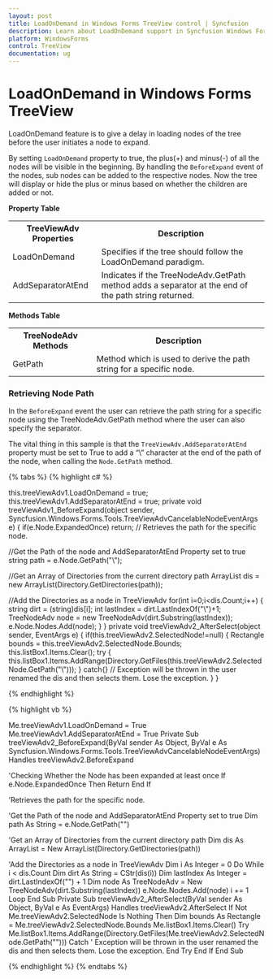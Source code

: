 ```yaml
---
layout: post
title: LoadOnDemand in Windows Forms TreeView control | Syncfusion
description: Learn about LoadOnDemand support in Syncfusion Windows Forms TreeView control and more details.
platform: WindowsForms
control: TreeView 
documentation: ug
---
```


# LoadOnDemand in Windows Forms TreeView

LoadOnDemand feature is to give a delay in loading nodes of the tree before the user initiates a node to expand.

By setting `LoadOnDemand` property to true, the plus(+) and minus(-) of all the nodes will be visible in the beginning. By handling the `BeforeExpand` event of the nodes, sub nodes can be added to the respective nodes. Now the tree will display or hide the plus or minus based on whether the children are added or not. 

<b>Property Table</b>

<table>
<tr>
<th>
TreeViewAdv Properties</th><th>
Description</th></tr>
<tr>
<td>
LoadOnDemand</td><td>
Specifies if the tree should follow the LoadOnDemand paradigm.</td></tr>
<tr>
<td>
AddSeparatorAtEnd</td><td>
Indicates if the TreeNodeAdv.GetPath method adds a separator at the end of the path string returned.</td></tr>
</table>

<b>Methods Table</b>

<table>
<tr>
<th>
TreeNodeAdv Methods</th><th>
Description</th></tr>
<tr>
<td>
GetPath</td><td>
Method which is used to derive the path string for a specific node.</td></tr>
</table>

### Retrieving Node Path

In the `BeforeExpand` event the user can retrieve the path string for a specific node using the TreeNodeAdv.GetPath method where the user can also specify the separator.

The vital thing in this sample is that the `TreeViewAdv.AddSeparatorAtEnd` property must be set to True to add a “\” character at the end of the path of the node, when calling the `Node.GetPath` method.

{% tabs %}
{% highlight c# %}

this.treeViewAdv1.LoadOnDemand = true;
this.treeViewAdv1.AddSeparatorAtEnd = true;
private void treeViewAdv1_BeforeExpand(object sender, Syncfusion.Windows.Forms.Tools.TreeViewAdvCancelableNodeEventArgs e)
{
    if(e.Node.ExpandedOnce) return;
// Retrieves the path for the specific node.

//Get the Path of the node and AddSeparatorAtEnd Property set to true
    string path = e.Node.GetPath("\\");

//Get an Array of Directories from the current directory path
    ArrayList dis = new  ArrayList(Directory.GetDirectories(path));

//Add the Directories as a node in TreeViewAdv
    for(int i=0;i<dis.Count;i++)
    {
        string dirt = (string)dis[i];
        int lastIndex = dirt.LastIndexOf("\\")+1;
        TreeNodeAdv node = new TreeNodeAdv(dirt.Substring(lastIndex));
        e.Node.Nodes.Add(node);
    }
}
private void treeViewAdv2_AfterSelect(object sender, EventArgs e)
{
    if(this.treeViewAdv2.SelectedNode!=null)
    {
        Rectangle bounds = this.treeViewAdv2.SelectedNode.Bounds;
        this.listBox1.Items.Clear();
        try
        {
            this.listBox1.Items.AddRange(Directory.GetFiles(this.treeViewAdv2.SelectedNode.GetPath("\\")));
        }
        catch{}	// Exception will be thrown in the user renamed the dis and then selects them. Lose the exception.
    }
}

{% endhighlight %}

{% highlight vb %}

Me.treeViewAdv1.LoadOnDemand = True
Me.treeViewAdv1.AddSeparatorAtEnd = True
Private Sub treeViewAdv2_BeforeExpand(ByVal sender As Object, ByVal e As Syncfusion.Windows.Forms.Tools.TreeViewAdvCancelableNodeEventArgs) Handles treeViewAdv2.BeforeExpand

'Checking Whether the Node has been expanded at least once
If e.Node.ExpandedOnce Then
Return
End If

'Retrieves the path for the specific node.

'Get the Path of the node and AddSeparatorAtEnd Property set to true
Dim path As String = e.Node.GetPath("\")

'Get an Array of Directories from the current directory path
Dim dis As ArrayList = New ArrayList(Directory.GetDirectories(path))

'Add the Directories as a node in TreeViewAdv
Dim i As Integer = 0
Do While i < dis.Count
Dim dirt As String = CStr(dis(i))
Dim lastIndex As Integer = dirt.LastIndexOf("\") + 1
Dim node As TreeNodeAdv = New TreeNodeAdv(dirt.Substring(lastIndex))
e.Node.Nodes.Add(node)
i += 1
Loop
End Sub
Private Sub treeViewAdv2_AfterSelect(ByVal sender As Object, ByVal e As EventArgs) Handles treeViewAdv2.AfterSelect
If Not Me.treeViewAdv2.SelectedNode Is Nothing Then
Dim bounds As Rectangle = Me.treeViewAdv2.SelectedNode.Bounds
Me.listBox1.Items.Clear()
Try
Me.listBox1.Items.AddRange(Directory.GetFiles(Me.treeViewAdv2.SelectedNode.GetPath("\")))
Catch ' Exception will be thrown in the user renamed the dis and then selects them. Lose the exception.
End Try
End If
End Sub

{% endhighlight %}
{% endtabs %}
